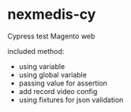 # nexmedis-cy
Cypress test
Magento web

included method:
- using variable
- using global variable
- passing value for assertion
- add record video config
- using fixtures for json validation
